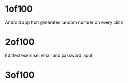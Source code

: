 # 1of100
Android app that generates random number on every click
# 2of100
Edittext exercise. email and password input
# 3of100
